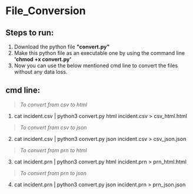 # File_Conversion

## Steps to run:
1. Download the python file **"convert.py"**
2. Make this python file as an executable one by using the command line **'chmod +x convert.py'**
3. Now you can use the below mentioned cmd line to convert the files without any data loss.

## cmd line:
>*To convert from csv to html*
1. cat incident.csv | python3 convert.py html incident.csv > csv_html.html
>*To convert from csv to json*
2. cat incident.csv | python3 convert.py json incident.csv > csv_json.json
>*To convert from prn to html*
3. cat incident.prn | python3 convert.py html incident.prn > prn_html.html
>*To convert from prn to json*
4. cat incident.prn | python3 convert.py json incident.prn > prn_json.json
